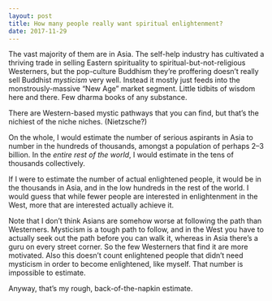 ```yaml
---
layout: post
title: How many people really want spiritual enlightenment?
date: 2017-11-29
---
```


<p>The vast majority of them are in Asia. The self-help industry has cultivated a thriving trade in selling Eastern spirituality to spiritual-but-not-religious Westerners, but the pop-culture Buddhism they’re proffering doesn’t really sell Buddhist <i>mysticism</i> very well. Instead it mostly just feeds into the monstrously-massive “New Age” market segment. Little tidbits of wisdom here and there. Few dharma books of any substance.</p><p>There are Western-based mystic pathways that you can find, but that’s the nichiest of the niche niches. (Nietzsche?)</p><p>On the whole, I would estimate the number of serious aspirants in Asia to number in the hundreds of thousands, amongst a population of perhaps 2–3 billion. In the <i>entire rest of the world</i>, I would estimate in the tens of thousands collectively.</p><p>If I were to estimate the number of actual enlightened people, it would be in the thousands in Asia, and in the low hundreds in the rest of the world. I would guess that while fewer people are interested in enlightenment in the West, more that are interested actually achieve it.</p><p>Note that I don’t think Asians are somehow worse at following the path than Westerners. Mysticism is a tough path to follow, and in the West you have to actually seek out the path before you can walk it, whereas in Asia there’s a guru on every street corner. So the few Westerners that find it are more motivated. Also this doesn’t count enlightened people that didn’t need mysticism in order to become enlightened, like myself. That number is impossible to estimate.</p><p>Anyway, that’s my rough, back-of-the-napkin estimate.</p>
